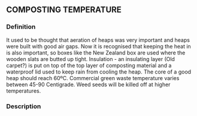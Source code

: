 ## COMPOSTING TEMPERATURE
### Definition
It used to be thought that aeration of heaps was very important and heaps were built with good air gaps.  Now it is recognised that keeping the heat in is also important, so boxes like the New Zealand box are used where the wooden slats are butted up tight.  Insulation - an insulating layer (Old carpet?) is put on top of the top layer of composting material and a waterproof lid used to keep rain from cooling the heap.  The core of a good heap should reach 60ºC. Commercial green waste temperature varies between 45-90 Centigrade.  Weed seeds will be killed off at higher temperatures. 










### Description
